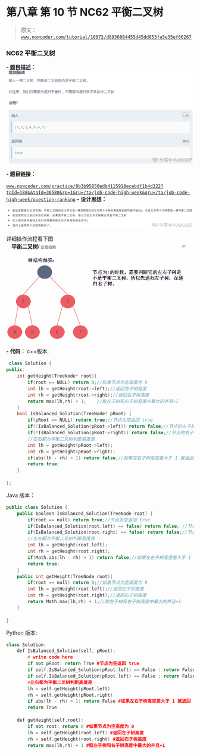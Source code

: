 # 第八章 第 10 节 NC62 平衡二叉树

> 原文：[`www.nowcoder.com/tutorial/10072/d8936084455d45dd853fa5e35ef66267`](https://www.nowcoder.com/tutorial/10072/d8936084455d45dd853fa5e35ef66267)

### NC62 平衡二叉树

**- 题目描述：**
![图片说明](img/b3e02e11d9ef0c24944a8a6f54579f81.png "图片标题")

**- 题目链接：**

[`www.nowcoder.com/practice/8b3b95850edb4115918ecebdf1b4d222?tpId=188&&tqId=36580&rp=1&ru=/ta/job-code-high-week&qru=/ta/job-code-high-week/question-ranking`](https://www.nowcoder.com/practice/8b3b95850edb4115918ecebdf1b4d222?tpId=188&&tqId=36580&rp=1&ru=/ta/job-code-high-week&qru=/ta/job-code-high-week/question-ranking)
**- 设计思想：**

![图片说明](img/7cae7a0319eb328a60d02475b798fbf9.png "图片标题")

详细操作流程看下图
![图片说明](img/cc551f0416ddb43c6725dc6e19364b0b.png "图片标题")

**- 代码：**
c++版本:

```cpp
 class Solution {
public:
    int getHeight(TreeNode* root){
        if(root == NULL) return 0;//如果节点为空高度为 0
        int lh = getHeight(root->left);//返回左子树高度
        int rh = getHeight(root->right);//返回右子树高度
        return max(lh,rh) + 1;    //取左子树和右子树高度中最大的并且+1
    }
    bool IsBalanced_Solution(TreeNode* pRoot) {
        if(pRoot == NULL) return true;//节点为空返回 true
        if(!IsBalanced_Solution(pRoot->left)) return false;//节点的左子树不是平衡二叉树返回 false
        if(!IsBalanced_Solution(pRoot->right)) return false;//节点的右子树不是平衡二叉树返回 false
        //左右都为平衡二叉树判断高度差
        int lh = getHeight(pRoot->left);
        int rh = getHeight(pRoot->right);
        if(abs(lh - rh) > 1) return false;//如果左右子树高度差大于 1 就返回 false
        return true;
    }

};

```

Java 版本：

```cpp
public class Solution {
    public boolean IsBalanced_Solution(TreeNode root) {
        if(root == null) return true;//节点为空返回 true
        if(IsBalanced_Solution(root.left) == false) return false; //节点的左子树不是平衡二叉树返回 false
        if(IsBalanced_Solution(root.right) == false) return false;//节点的右子树不是平衡二叉树返回 false
        //左右都为平衡二叉树判断高度差
        int lh = getHeight(root.left);
        int rh = getHeight(root.right);
        if(Math.abs(lh - rh) > 1) return false;//如果左右子树高度差大于 1 就返回 false
        return true;
    }
    public int getHeight(TreeNode root){
        if(root == null) return 0;//如果节点为空高度为 0
        int lh = getHeight(root.left);//返回左子树高度
        int rh = getHeight(root.right);//返回右子树高度
        return Math.max(lh,rh) + 1;//取左子树和右子树高度中最大的并且+1
    }

}

```

Python 版本:

```cpp
class Solution:
    def IsBalanced_Solution(self, pRoot):
        # write code here
        if not pRoot: return True #节点为空返回 true
        if self.IsBalanced_Solution(pRoot.left) == False : return False #节点的左子树不是平衡二叉树返回 false
        if self.IsBalanced_Solution(pRoot.left) == False : return False #节点的右子树不是平衡二叉树返回 false
        #左右都为平衡二叉树判断高度差
        lh = self.getHeight(pRoot.left) 
        rh = self.getHeight(pRoot.right)
        if abs(lh - rh) > 1: return False #如果左右子树高度差大于 1 就返回 false
        return True

    def getHeight(self,root):
        if not root: return 0 #如果节点为空高度为 0
        lh = self.getHeight(root.left) #返回左子树高度
        rh = self.getHeight(root.right) #返回右子树高度
        return max(lh,rh) + 1 #取左子树和右子树高度中最大的并且+1

```